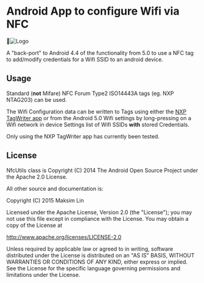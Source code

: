 # Android App to configure Wifi via NFC

![Logo](http://upload.wikimedia.org/wikipedia/en/thumb/c/c3/NFC-N-Mark-Logo.png/170px-NFC-N-Mark-Logo.png)

A "back-port" to Android 4.4 of the functionality from 5.0 to use a NFC tag to add/modify credentials for a 
Wifi SSID to an android device.

## Usage

Standard (**not** Mifare) NFC Forum Type2 ISO14443A tags (eg. NXP NTAG203) can be used.

The Wifi Configuration data can be written to Tags using either the 
[NXP TagWriter app](https://play.google.com/store/apps/details?id=com.nxp.nfc.tagwriter) 
or from the Android 5.0 Wifi settings by long-pressing on a Wifi network in device Settings 
list of Wifi SSIDs **with** stored Credentials.

Only using the NXP TagWriter app has currently been tested.


## License

NfcUtils class is Copyright (C) 2014 The Android Open Source Project under the Apache 2.0 License.

All other source and documentation is:

Copyright (C) 2015 Maksim Lin

Licensed under the Apache License, Version 2.0 (the "License");
you may not use this file except in compliance with the License.
You may obtain a copy of the License at

http://www.apache.org/licenses/LICENSE-2.0

Unless required by applicable law or agreed to in writing, software
distributed under the License is distributed on an "AS IS" BASIS,
WITHOUT WARRANTIES OR CONDITIONS OF ANY KIND, either express or implied.
See the License for the specific language governing permissions and
limitations under the License.
